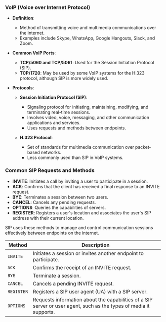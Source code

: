 ### VoIP (Voice over Internet Protocol)

- **Definition**:
  - Method of transmitting voice and multimedia communications over the internet.
  - Examples include Skype, WhatsApp, Google Hangouts, Slack, and Zoom.
  
- **Common VoIP Ports**:
  - **TCP/5060 and TCP/5061**: Used for the Session Initiation Protocol (SIP).
  - **TCP/1720**: May be used by some VoIP systems for the H.323 protocol, although SIP is more widely used.

- **Protocols**:
  - **Session Initiation Protocol (SIP)**:
    - Signaling protocol for initiating, maintaining, modifying, and terminating real-time sessions.
    - Involves video, voice, messaging, and other communication applications and services.
    - Uses requests and methods between endpoints.
    
  - **H.323 Protocol**:
    - Set of standards for multimedia communication over packet-based networks.
    - Less commonly used than SIP in VoIP systems.

### Common SIP Requests and Methods

- **INVITE**: Initiates a call by inviting a user to participate in a session.
- **ACK**: Confirms that the client has received a final response to an INVITE request.
- **BYE**: Terminates a session between two users.
- **CANCEL**: Cancels any pending requests.
- **OPTIONS**: Queries the capabilities of servers.
- **REGISTER**: Registers a user's location and associates the user's SIP address with their current location.

SIP uses these methods to manage and control communication sessions effectively between endpoints on the internet.

| **Method** | **Description**                                                                                                    |
| ---------- | ------------------------------------------------------------------------------------------------------------------ |
| `INVITE`   | Initiates a session or invites another endpoint to participate.                                                    |
| `ACK`      | Confirms the receipt of an INVITE request.                                                                         |
| `BYE`      | Terminate a session.                                                                                               |
| `CANCEL`   | Cancels a pending INVITE request.                                                                                  |
| `REGISTER` | Registers a SIP user agent (UA) with a SIP server.                                                                 |
| `OPTIONS`  | Requests information about the capabilities of a SIP server or user agent, such as the types of media it supports. |
